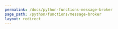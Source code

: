 ```yaml
---
permalink: /docs/python-functions-message-broker
page_path: /python/functions/message-broker
layout: redirect
---
```

